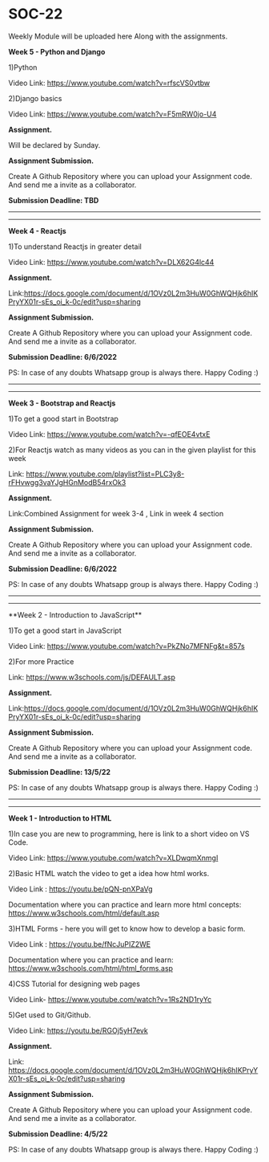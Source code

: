 # SOC-22 

Weekly Module will be uploaded here Along with the assignments.

**Week 5 - Python and Django**


1)Python

Video Link: https://www.youtube.com/watch?v=rfscVS0vtbw

2)Django basics

Video Link: https://www.youtube.com/watch?v=F5mRW0jo-U4

**Assignment.**

Will be declared by Sunday. 

**Assignment Submission.**

Create A Github Repository where you can upload your Assignment code. And send me a invite as a collaborator.

**Submission Deadline: TBD**






<hr>
<hr>

**Week 4 - Reactjs**


1)To understand Reactjs in greater detail

Video Link: https://www.youtube.com/watch?v=DLX62G4lc44

**Assignment.**

Link:https://docs.google.com/document/d/1OVz0L2m3HuW0GhWQHjk6hIKPryYX01r-sEs_oi_k-0c/edit?usp=sharing

**Assignment Submission.**

Create A Github Repository where you can upload your Assignment code. And send me a invite as a collaborator.

**Submission Deadline: 6/6/2022**

PS: In case of any doubts Whatsapp group is always there. Happy Coding :) 





<hr>
<hr>

**Week 3 - Bootstrap and Reactjs**


1)To get a good start in Bootstrap

Video Link: https://www.youtube.com/watch?v=-qfEOE4vtxE

2)For Reactjs watch as many videos as you can in the given playlist for this week 

Link: https://www.youtube.com/playlist?list=PLC3y8-rFHvwgg3vaYJgHGnModB54rxOk3

**Assignment.**

Link:Combined Assignment for week 3-4 , Link in week 4 section

**Assignment Submission.**

Create A Github Repository where you can upload your Assignment code. And send me a invite as a collaborator.

**Submission Deadline: 6/6/2022**

PS: In case of any doubts Whatsapp group is always there. Happy Coding :) 





<hr>
<hr>
**Week 2 - Introduction to JavaScript**


1)To get a good start in JavaScript

Video Link: https://www.youtube.com/watch?v=PkZNo7MFNFg&t=857s

2)For more Practice

Link: https://www.w3schools.com/js/DEFAULT.asp 

**Assignment.**

Link:https://docs.google.com/document/d/1OVz0L2m3HuW0GhWQHjk6hIKPryYX01r-sEs_oi_k-0c/edit?usp=sharing

**Assignment Submission.**

Create A Github Repository where you can upload your Assignment code. And send me a invite as a collaborator.

**Submission Deadline: 13/5/22**

PS: In case of any doubts Whatsapp group is always there. Happy Coding :) 







<hr>
<hr>

**Week 1 - Introduction to HTML**


1)In case you are new to programming, here is link to a short video on VS Code.

Video Link: https://www.youtube.com/watch?v=XLDwqmXnmgI

2)Basic HTML watch the video to get a idea how html works.

Video Link : https://youtu.be/pQN-pnXPaVg

Documentation where you can practice and learn more html concepts: https://www.w3schools.com/html/default.asp

3)HTML Forms - here you will get to know how to develop a basic form.

Video Link : https://youtu.be/fNcJuPIZ2WE

Documentation where you can practice and learn: https://www.w3schools.com/html/html_forms.asp

4)CSS Tutorial for designing web pages

Video Link- https://www.youtube.com/watch?v=1Rs2ND1ryYc

5)Get used to Git/Github.

Video Link: https://youtu.be/RGOj5yH7evk

**Assignment.**

Link: https://docs.google.com/document/d/1OVz0L2m3HuW0GhWQHjk6hIKPryYX01r-sEs_oi_k-0c/edit?usp=sharing

**Assignment Submission.**

Create A Github Repository where you can upload your Assignment code. And send me a invite as a collaborator.

**Submission Deadline: 4/5/22**

PS: In case of any doubts Whatsapp group is always there. Happy Coding :) 



